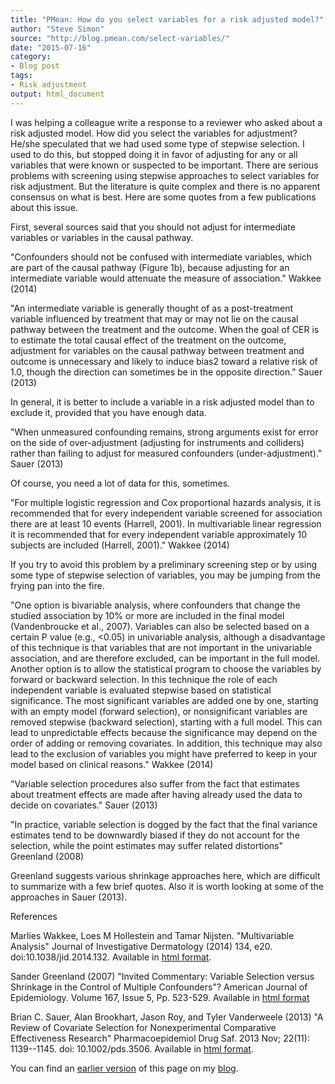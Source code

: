 ```yaml
---
title: "PMean: How do you select variables for a risk adjusted model?"
author: "Steve Simon"
source: "http://blog.pmean.com/select-variables/"
date: "2015-07-16"
category: 
- Blog post
tags:
- Risk adjustment
output: html_document
---
```


I was helping a colleague write a response to a reviewer who asked about a risk adjusted model. How did you select the variables for adjustment? He/she speculated that we had used some type of stepwise selection. I used to do this, but stopped doing it in favor of adjusting for any or all variables that were known or suspected to be important. There are serious problems with screening using stepwise approaches to select variables for risk adjustment. But the literature is quite complex and there is no apparent consensus on what is best. Here are some quotes from a few publications about this issue.

<!---More--->

First, several sources said that you should not adjust for intermediate variables or variables in the causal pathway.

"Confounders should not be confused with intermediate variables, which are part of the causal pathway (Figure 1b), because adjusting for an intermediate variable would attenuate the measure of association." Wakkee (2014)

"An intermediate variable is generally thought of as a post-treatment variable influenced by treatment that may or may not lie on the causal pathway between the treatment and the outcome. When the goal of CER is to estimate the total causal effect of the treatment on the outcome, adjustment for variables on the causal pathway between treatment and outcome is unnecessary and likely to induce bias2 toward a relative risk of 1.0, though the direction can sometimes be in the opposite direction." Sauer (2013)

In general, it is better to include a variable in a risk adjusted model than to exclude it, provided that you have enough data.

"When unmeasured confounding remains, strong arguments exist for error on the side of over-adjustment (adjusting for instruments and colliders) rather than failing to adjust for measured confounders (under-adjustment)." Sauer (2013)

Of course, you need a lot of data for this, sometimes.

"For multiple logistic regression and Cox proportional hazards analysis, it is recommended that for every independent variable screened for association there are at least 10 events (Harrell, 2001). In multivariable linear regression it is recommended that for every independent variable approximately 10 subjects are included (Harrell, 2001)." Wakkee (2014)

If you try to avoid this problem by a preliminary screening step or by using some type of stepwise selection of variables, you may be jumping from the frying pan into the fire.

"One option is bivariable analysis, where confounders that change the studied association by 10% or more are included in the final model (Vandenbroucke et al., 2007). Variables can also be selected based on a certain P value (e.g., \<0.05) in univariable analysis, although a disadvantage of this technique is that variables that are not important in the univariable association, and are therefore excluded, can be important in the full model. Another option is to allow the statistical program to choose the variables by forward or backward selection. In this technique the role of each independent variable is evaluated stepwise based on statistical significance. The most significant variables are added one by one, starting with an empty model (forward selection), or nonsignificant variables are removed stepwise (backward selection), starting with a full model. This can lead to unpredictable effects because the significance may depend on the order of adding or removing covariates. In addition, this technique may also lead to the exclusion of variables you might have preferred to keep in your model based on clinical reasons." Wakkee (2014)

"Variable selection procedures also suffer from the fact that estimates about treatment effects are made after having already used the data to decide on covariates." Sauer (2013)

"In practice, variable selection is dogged by the fact that the final variance estimates tend to be downwardly biased if they do not account for the selection, while the point estimates may suffer related distortions" Greenland (2008)

Greenland suggests various shrinkage approaches here, which are difficult to summarize with a few brief quotes. Also it is worth looking at some of the approaches in Sauer (2013).

References

Marlies Wakkee, Loes M Hollestein and Tamar Nijsten. "Multivariable Analysis" Journal of Investigative Dermatology (2014) 134, e20. doi:10.1038/jid.2014.132. Available in [html format][wak1].

Sander Greenland (2007) "Invited Commentary: Variable Selection versus Shrinkage in the Control of Multiple Confounders"? American Journal of Epidemiology. Volume 167, Issue 5, Pp. 523-529. Available in [html format][gre1]

Brian C. Sauer, Alan Brookhart, Jason Roy, and Tyler Vanderweele (2013) "A Review of Covariate Selection for Nonexperimental Comparative Effectiveness Research" Pharmacoepidemiol Drug Saf. 2013 Nov; 22(11): 1139--1145. doi: 10.1002/pds.3506. Available in [html format][sau1].

You can find an [earlier version][sim1] of this page on my [blog][sim2].

[sim1]: http://blog.pmean.com/select-variables/
[sim2]: http://blog.pmean.com

[gre1]: http://aje.oxfordjournals.org/content/167/5/523.full
[sau1]: http://www.ncbi.nlm.nih.gov/pmc/articles/PMC4190055/
[wak1]: http://www.nature.com/jid/journal/v134/n5/full/jid2014132a.html
